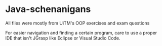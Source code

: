 # Java-schenanigans
All files were mostly from UiTM's OOP exercises and exam questions

For easier navigation and finding a certain program, care to use a proper IDE that isn't JGrasp like Eclipse or Visual Studio Code.
